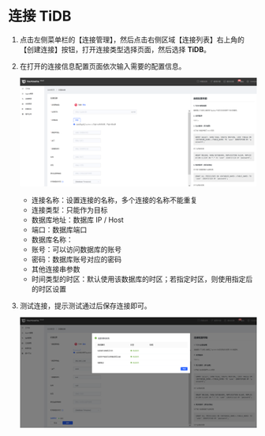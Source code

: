 # 连接 TiDB

1. 点击左侧菜单栏的【连接管理】，然后点击右侧区域【连接列表】右上角的【创建连接】按钮，打开连接类型选择页面，然后选择 **TiDB**。

2. 在打开的连接信息配置页面依次输入需要的配置信息。

   ![](../../images/connect_tidb_1.png)

   * 连接名称：设置连接的名称，多个连接的名称不能重复
   * 连接类型：只能作为目标
   * 数据库地址：数据库 IP / Host
   * 端口：数据库端口
   * 数据库名称：
   * 账号：可以访问数据库的账号
   * 密码：数据库账号对应的密码
   * 其他连接串参数
   * 时间类型的时区：默认使用该数据库的时区；若指定时区，则使用指定后的时区设置

3. 测试连接，提示测试通过后保存连接即可。

   ![](../../images/connect_tidb_2.png)
